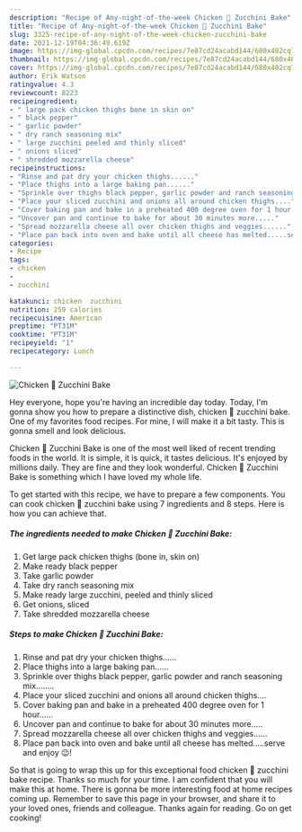 ```yaml
---
description: "Recipe of Any-night-of-the-week Chicken 🐔 Zucchini Bake"
title: "Recipe of Any-night-of-the-week Chicken 🐔 Zucchini Bake"
slug: 3325-recipe-of-any-night-of-the-week-chicken-zucchini-bake
date: 2021-12-19T04:36:49.619Z
image: https://img-global.cpcdn.com/recipes/7e87cd24acabd144/680x482cq70/chicken-zucchini-bake-recipe-main-photo.jpg
thumbnail: https://img-global.cpcdn.com/recipes/7e87cd24acabd144/680x482cq70/chicken-zucchini-bake-recipe-main-photo.jpg
cover: https://img-global.cpcdn.com/recipes/7e87cd24acabd144/680x482cq70/chicken-zucchini-bake-recipe-main-photo.jpg
author: Erik Watson
ratingvalue: 4.3
reviewcount: 8223
recipeingredient:
- " large pack chicken thighs bone in skin on"
- " black pepper"
- " garlic powder"
- " dry ranch seasoning mix"
- " large zucchini peeled and thinly sliced"
- " onions sliced"
- " shredded mozzarella cheese"
recipeinstructions:
- "Rinse and pat dry your chicken thighs......"
- "Place thighs into a large baking pan......"
- "Sprinkle over thighs black pepper, garlic powder and ranch seasoning mix........"
- "Place your sliced zucchini and onions all around chicken thighs...."
- "Cover baking pan and bake in a preheated 400 degree oven for 1 hour......"
- "Uncover pan and continue to bake for about 30 minutes more....."
- "Spread mozzarella cheese all over chicken thighs and veggies......"
- "Place pan back into oven and bake until all cheese has melted.....serve and enjoy 😉!"
categories:
- Recipe
tags:
- chicken
- 
- zucchini

katakunci: chicken  zucchini 
nutrition: 259 calories
recipecuisine: American
preptime: "PT31M"
cooktime: "PT31M"
recipeyield: "1"
recipecategory: Lunch

---
```



![Chicken 🐔 Zucchini Bake](https://img-global.cpcdn.com/recipes/7e87cd24acabd144/680x482cq70/chicken-zucchini-bake-recipe-main-photo.jpg)

Hey everyone, hope you're having an incredible day today. Today, I'm gonna show you how to prepare a distinctive dish, chicken 🐔 zucchini bake. One of my favorites food recipes. For mine, I will make it a bit tasty. This is gonna smell and look delicious.



Chicken 🐔 Zucchini Bake is one of the most well liked of recent trending foods in the world. It is simple, it is quick, it tastes delicious. It's enjoyed by millions daily. They are fine and they look wonderful. Chicken 🐔 Zucchini Bake is something which I have loved my whole life.


To get started with this recipe, we have to prepare a few components. You can cook chicken 🐔 zucchini bake using 7 ingredients and 8 steps. Here is how you can achieve that.

<!--inarticleads1-->

##### The ingredients needed to make Chicken 🐔 Zucchini Bake:

1. Get  large pack chicken thighs (bone in, skin on)
1. Make ready  black pepper
1. Take  garlic powder
1. Take  dry ranch seasoning mix
1. Make ready  large zucchini, peeled and thinly sliced
1. Get  onions, sliced
1. Take  shredded mozzarella cheese




<!--inarticleads2-->

##### Steps to make Chicken 🐔 Zucchini Bake:

1. Rinse and pat dry your chicken thighs......
1. Place thighs into a large baking pan......
1. Sprinkle over thighs black pepper, garlic powder and ranch seasoning mix........
1. Place your sliced zucchini and onions all around chicken thighs....
1. Cover baking pan and bake in a preheated 400 degree oven for 1 hour......
1. Uncover pan and continue to bake for about 30 minutes more.....
1. Spread mozzarella cheese all over chicken thighs and veggies......
1. Place pan back into oven and bake until all cheese has melted.....serve and enjoy 😉!




So that is going to wrap this up for this exceptional food chicken 🐔 zucchini bake recipe. Thanks so much for your time. I am confident that you will make this at home. There is gonna be more interesting food at home recipes coming up. Remember to save this page in your browser, and share it to your loved ones, friends and colleague. Thanks again for reading. Go on get cooking!
